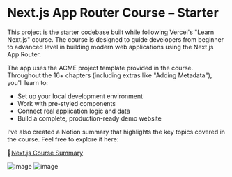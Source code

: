 # Next.js App Router Course – Starter
This project is the starter codebase built while following Vercel's "Learn Next.js" course. The course is designed to guide developers from beginner to advanced level in building modern web applications using the Next.js App Router.

The app uses the ACME project template provided in the course. Throughout the 16+ chapters (including extras like "Adding Metadata"), you'll learn to:

* Set up your local development environment
* Work with pre-styled components
* Connect real application logic and data
* Build a complete, production-ready demo website

I’ve also created a Notion summary that highlights the key topics covered in the course. Feel free to explore it here:

🔗[Next.js Course Summary](https://www.notion.so/NextJs-Course-Vercel-1d4b0b80d215800e9bfed451820db3bf?pvs=4)

![image](https://github.com/user-attachments/assets/4dddf9c5-28f8-4cc3-b4dc-9d5e3e369c11)
![image](https://github.com/user-attachments/assets/61b4da6a-a68b-43d4-b864-338a13880549)
